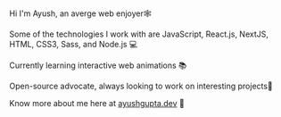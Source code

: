 Hi I'm Ayush, an averge web enjoyer🕸️

Some of the technologies I work with are JavaScript, React.js, NextJS, HTML, CSS3, Sass, and Node.js 💻

Currently learning interactive web animations 📚

Open-source advocate, always looking to work on interesting projects🌱

Know more about me here at [ayushgupta.dev](https://ayushgupta.dev) 🚀
